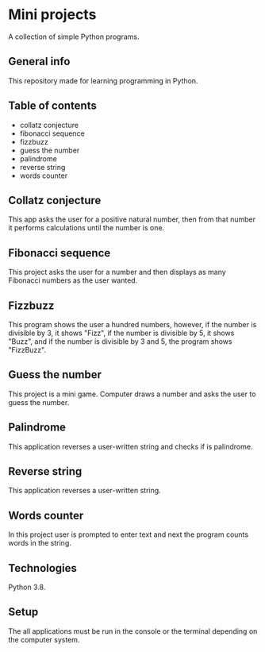 # Mini projects
A collection of simple Python programs.

## General info
This repository made for learning programming in Python.

## Table of contents
* collatz conjecture
* fibonacci sequence
* fizzbuzz
* guess the number
* palindrome
* reverse string
* words counter

## Collatz conjecture
This app asks the user for a positive natural number, then from that number it performs calculations until the number is one.

## Fibonacci sequence
This project asks the user for a number and then displays as many Fibonacci numbers as the user wanted.

## Fizzbuzz
This program shows the user a hundred numbers, however, if the number is divisible by 3, it shows "Fizz", if the number is divisible by 5, it shows "Buzz", and if the number is divisible by 3 and 5, the program shows "FizzBuzz".

## Guess the number
This project is a mini game. Computer draws a number and asks the user to guess the number.

## Palindrome
This application reverses a user-written string and checks if is palindrome.

## Reverse string
This application reverses a user-written string.

## Words counter
In this project user is prompted to enter text and next the program counts words in the string.

## Technologies
Python 3.8.

## Setup
The all applications must be run in the console or the terminal depending on the computer system.